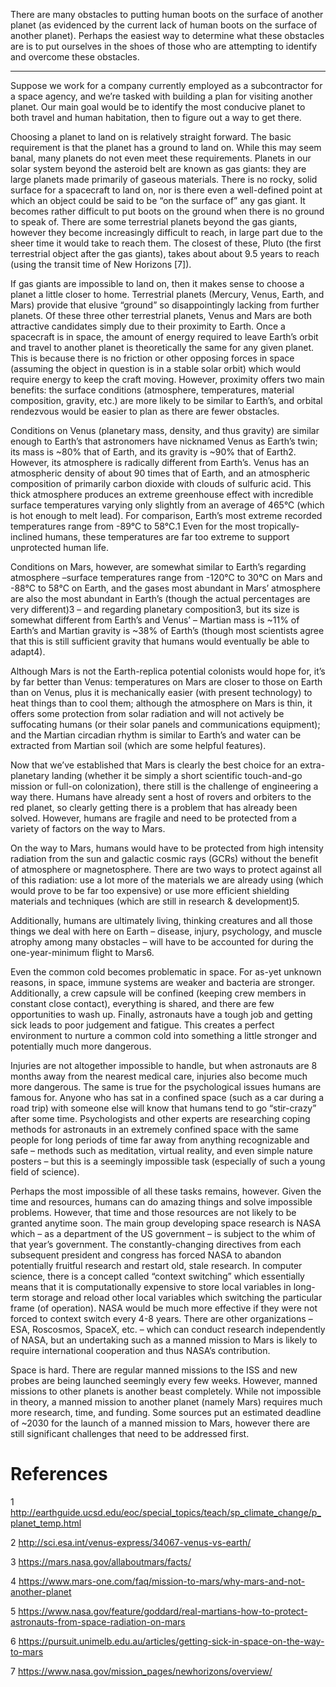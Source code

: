 There are many obstacles to putting human boots on the surface of another planet (as evidenced by the current lack of human boots on the surface of another planet). Perhaps the easiest way to determine what these obstacles are is to put ourselves in the shoes of those who are attempting to identify and overcome these obstacles.

-----

Suppose we work for a company currently employed as a subcontractor for a space agency, and we’re tasked with building a plan for visiting another planet. Our main goal would be to identify the most conducive planet to both travel and human habitation, then to figure out a way to get there.

Choosing a planet to land on is relatively straight forward. The basic requirement is that the planet has a ground to land on. While this may seem banal, many planets do not even meet these requirements. Planets in our solar system beyond the asteroid belt are known as gas giants: they are large planets made primarily of gaseous materials. There is no rocky, solid surface for a spacecraft to land on, nor is there even a well-defined point at which an object could be said to be “on the surface of” any gas giant. It becomes rather difficult to put boots on the ground when there is no ground to speak of. There are some terrestrial planets beyond the gas giants, however they become increasingly difficult to reach, in large part due to the sheer time it would take to reach them. The closest of these, Pluto (the first terrestrial object after the gas giants), takes about about 9.5 years to reach (using the transit time of New Horizons [7]).

If gas giants are impossible to land on, then it makes sense to choose a planet a little closer to home. Terrestrial planets (Mercury, Venus, Earth, and Mars) provide that elusive “ground” so disappointingly lacking from further planets. Of these three other terrestrial planets, Venus and Mars are both attractive candidates simply due to their proximity to Earth. Once a spacecraft is in space, the amount of energy required to leave Earth’s orbit and travel to another planet is theoretically the same for any given planet. This is because there is no friction or other opposing forces in space (assuming the object in question is in a stable solar orbit) which would require energy to keep the craft moving. However, proximity offers two main benefits: the surface conditions (atmosphere, temperatures, material composition, gravity, etc.) are more likely to be similar to Earth’s, and orbital rendezvous would be easier to plan as there are fewer obstacles.

Conditions on Venus (planetary mass, density, and thus gravity) are similar enough to Earth’s that astronomers have nicknamed Venus as Earth’s twin; its mass is ~80% that of Earth, and its gravity is ~90% that of Earth2. However, its atmosphere is radically different from Earth’s. Venus has an atmospheric density of about 90 times that of Earth, and an atmospheric composition of primarily carbon dioxide with clouds of sulfuric acid. This thick atmosphere produces an extreme greenhouse effect with incredible surface temperatures varying only slightly from an average of 465°C (which is hot enough to melt lead). For comparison, Earth’s most extreme recorded temperatures range from -89°C to 58°C.1 Even for the most tropically-inclined humans, these temperatures are far too extreme to support unprotected human life.

Conditions on Mars, however, are somewhat similar to Earth’s regarding atmosphere –surface temperatures range from -120°C to 30°C on Mars and -88°C to 58°C on Earth, and the gases most abundant in Mars’ atmosphere are also the most abundant in Earth’s (though the actual percentages are very different)3 – and regarding planetary composition3, but its size is somewhat different from Earth’s and Venus’ – Martian mass is ~11% of Earth’s and Martian gravity is ~38% of Earth’s (though most scientists agree that this is still sufficient gravity that humans would eventually be able to adapt4).

Although Mars is not the Earth-replica potential colonists would hope for, it’s by far better than Venus: temperatures on Mars are closer to those on Earth than on Venus, plus it is mechanically easier (with present technology) to heat things than to cool them; although the atmosphere on Mars is thin, it offers some protection from solar radiation and will not actively be suffocating humans (or their solar panels and communications equipment); and the Martian circadian rhythm is similar to Earth’s and water can be extracted from Martian soil (which are some helpful features).

Now that we’ve established that Mars is clearly the best choice for an extra-planetary landing (whether it be simply a short scientific touch-and-go mission or full-on colonization), there still is the challenge of engineering a way there. Humans have already sent a host of rovers and orbiters to the red planet, so clearly getting there is a problem that has already been solved. However, humans are fragile and need to be protected from a variety of factors on the way to Mars.

On the way to Mars, humans would have to be protected from high intensity radiation from the sun and galactic cosmic rays (GCRs) without the benefit of atmosphere or magnetosphere. There are two ways to protect against all of this radiation: use a lot more of the materials we are already using (which would prove to be far too expensive) or use more efficient shielding materials and techniques (which are still in research & development)5.

Additionally, humans are ultimately living, thinking creatures and all those things we deal with here on Earth – disease, injury, psychology, and muscle atrophy among many obstacles – will have to be accounted for during the one-year-minimum flight to Mars6.


Even the common cold becomes problematic in space. For as-yet unknown reasons, in space, immune systems are weaker and bacteria are stronger. Additionally, a crew capsule will be confined (keeping crew members in constant close contact), everything is shared, and there are few opportunities to wash up. Finally, astronauts have a tough job and getting sick leads to poor judgement and fatigue. This creates a perfect environment to nurture a common cold into something a little stronger and potentially much more dangerous.

Injuries are not altogether impossible to handle, but when astronauts are 8 months away from the nearest medical care, injuries also become much more dangerous. The same is true for the psychological issues humans are famous for. Anyone who has sat in a confined space (such as a car during a road trip) with someone else will know that humans tend to go “stir-crazy” after some time. Psychologists and other experts are researching coping methods for astronauts in an extremely confined space with the same people for long periods of time far away from anything recognizable and safe – methods such as meditation, virtual reality, and even simple nature posters – but this is a seemingly impossible task (especially of such a young field of science).

Perhaps the most impossible of all these tasks remains, however. Given the time and resources, humans can do amazing things and solve impossible problems. However, that time and those resources are not likely to be granted anytime soon. The main group developing space research is NASA which – as a department of the US government – is subject to the whim of that year’s government. The constantly-changing directives from each subsequent president and congress has forced NASA to abandon potentially fruitful research and restart old, stale research. In computer science, there is a concept called “context switching” which essentially means that it is computationally expensive to store local variables in long-term storage and reload other local variables which switching the particular frame (of operation). NASA would be much more effective if they were not forced to context switch every 4-8 years. There are other organizations – ESA, Roscosmos, SpaceX, etc. – which can conduct research independently of NASA, but an undertaking such as a manned mission to Mars is likely to require international cooperation and thus NASA’s contribution.

Space is hard. There are regular manned missions to the ISS and new probes are being launched seemingly every few weeks. However, manned missions to other planets is another beast completely. While not impossible in theory, a manned mission to another planet (namely Mars) requires much more research, time, and funding. Some sources put an estimated deadline of ~2030 for the launch of a manned mission to Mars, however there are still significant challenges that need to be addressed first.

# References

1 http://earthguide.ucsd.edu/eoc/special_topics/teach/sp_climate_change/p_planet_temp.html

2 http://sci.esa.int/venus-express/34067-venus-vs-earth/

3 https://mars.nasa.gov/allaboutmars/facts/

4 https://www.mars-one.com/faq/mission-to-mars/why-mars-and-not-another-planet

5 https://www.nasa.gov/feature/goddard/real-martians-how-to-protect-astronauts-from-space-radiation-on-mars

6 https://pursuit.unimelb.edu.au/articles/getting-sick-in-space-on-the-way-to-mars

7 https://www.nasa.gov/mission_pages/newhorizons/overview/
